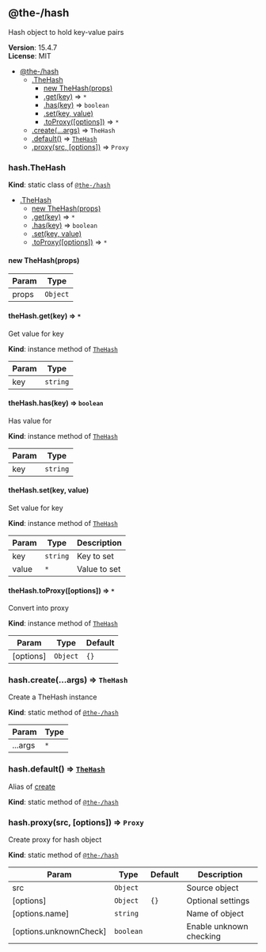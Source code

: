 <!--- Code generated by @the-/script-doc. DO NOT EDIT. -->

<a name="module_@the-/hash"></a>

## @the-/hash
Hash object to hold key-value pairs

**Version**: 15.4.7  
**License**: MIT  

* [@the-/hash](#module_@the-/hash)
    * [.TheHash](#module_@the-/hash.TheHash)
        * [new TheHash(props)](#new_module_@the-/hash.TheHash_new)
        * [.get(key)](#module_@the-/hash.TheHash+get) ⇒ <code>\*</code>
        * [.has(key)](#module_@the-/hash.TheHash+has) ⇒ <code>boolean</code>
        * [.set(key, value)](#module_@the-/hash.TheHash+set)
        * [.toProxy([options])](#module_@the-/hash.TheHash+toProxy) ⇒ <code>\*</code>
    * [.create(...args)](#module_@the-/hash.create) ⇒ <code>TheHash</code>
    * [.default()](#module_@the-/hash.default) ⇒ [<code>TheHash</code>](#module_@the-/hash.TheHash)
    * [.proxy(src, [options])](#module_@the-/hash.proxy) ⇒ <code>Proxy</code>

<a name="module_@the-/hash.TheHash"></a>

### hash.TheHash
**Kind**: static class of [<code>@the-/hash</code>](#module_@the-/hash)  

* [.TheHash](#module_@the-/hash.TheHash)
    * [new TheHash(props)](#new_module_@the-/hash.TheHash_new)
    * [.get(key)](#module_@the-/hash.TheHash+get) ⇒ <code>\*</code>
    * [.has(key)](#module_@the-/hash.TheHash+has) ⇒ <code>boolean</code>
    * [.set(key, value)](#module_@the-/hash.TheHash+set)
    * [.toProxy([options])](#module_@the-/hash.TheHash+toProxy) ⇒ <code>\*</code>

<a name="new_module_@the-/hash.TheHash_new"></a>

#### new TheHash(props)

| Param | Type |
| --- | --- |
| props | <code>Object</code> | 

<a name="module_@the-/hash.TheHash+get"></a>

#### theHash.get(key) ⇒ <code>\*</code>
Get value for key

**Kind**: instance method of [<code>TheHash</code>](#module_@the-/hash.TheHash)  

| Param | Type |
| --- | --- |
| key | <code>string</code> | 

<a name="module_@the-/hash.TheHash+has"></a>

#### theHash.has(key) ⇒ <code>boolean</code>
Has value for

**Kind**: instance method of [<code>TheHash</code>](#module_@the-/hash.TheHash)  

| Param | Type |
| --- | --- |
| key | <code>string</code> | 

<a name="module_@the-/hash.TheHash+set"></a>

#### theHash.set(key, value)
Set value for key

**Kind**: instance method of [<code>TheHash</code>](#module_@the-/hash.TheHash)  

| Param | Type | Description |
| --- | --- | --- |
| key | <code>string</code> | Key to set |
| value | <code>\*</code> | Value to set |

<a name="module_@the-/hash.TheHash+toProxy"></a>

#### theHash.toProxy([options]) ⇒ <code>\*</code>
Convert into proxy

**Kind**: instance method of [<code>TheHash</code>](#module_@the-/hash.TheHash)  

| Param | Type | Default |
| --- | --- | --- |
| [options] | <code>Object</code> | <code>{}</code> | 

<a name="module_@the-/hash.create"></a>

### hash.create(...args) ⇒ <code>TheHash</code>
Create a TheHash instance

**Kind**: static method of [<code>@the-/hash</code>](#module_@the-/hash)  

| Param | Type |
| --- | --- |
| ...args | <code>\*</code> | 

<a name="module_@the-/hash.default"></a>

### hash.default() ⇒ [<code>TheHash</code>](#module_@the-/hash.TheHash)
Alias of [create](#module_@the-/hash.create)

**Kind**: static method of [<code>@the-/hash</code>](#module_@the-/hash)  
<a name="module_@the-/hash.proxy"></a>

### hash.proxy(src, [options]) ⇒ <code>Proxy</code>
Create proxy for hash object

**Kind**: static method of [<code>@the-/hash</code>](#module_@the-/hash)  

| Param | Type | Default | Description |
| --- | --- | --- | --- |
| src | <code>Object</code> |  | Source object |
| [options] | <code>Object</code> | <code>{}</code> | Optional settings |
| [options.name] | <code>string</code> |  | Name of object |
| [options.unknownCheck] | <code>boolean</code> |  | Enable unknown checking |

